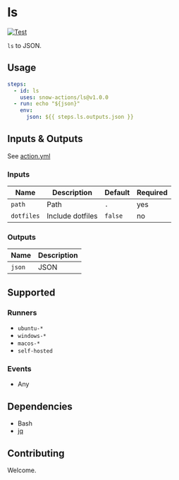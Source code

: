 # ls

[![Test](https://github.com/snow-actions/ls/actions/workflows/test.yml/badge.svg?branch=main)](https://github.com/snow-actions/ls/actions/workflows/test.yml)

`ls` to JSON.

## Usage

```yml
steps:
  - id: ls
    uses: snow-actions/ls@v1.0.0
  - run: echo "${json}"
    env:
      json: ${{ steps.ls.outputs.json }}
```

## Inputs & Outputs

See [action.yml](action.yml)

### Inputs

| Name | Description | Default | Required |
| - | - | - | - |
| `path` | Path | `.` | yes |
| `dotfiles` | Include dotfiles | `false` | no |

### Outputs

| Name | Description |
| - | - |
| `json` | JSON |

## Supported

### Runners

- `ubuntu-*`
- `windows-*`
- `macos-*`
- `self-hosted`

### Events

- Any

## Dependencies

- Bash
- [jq](https://stedolan.github.io/jq/)

## Contributing

Welcome.
